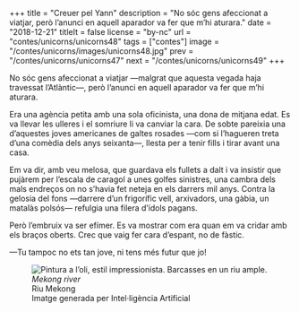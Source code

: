 +++
title = "Creuer pel Yann"
description = "No sóc gens afeccionat a viatjar, però l’anunci en aquell aparador va fer que m’hi aturara."
date = "2018-12-21"
titleIt = false
license = "by-nc"
url = "contes/unicorns/unicorns48"
tags = ["contes"]
image = "/contes/unicorns/images/unicorns48.jpg"
prev = "/contes/unicorns/unicorns47"
next = "/contes/unicorns/unicorns49"
+++

No sóc gens afeccionat a viatjar —malgrat que aquesta vegada haja travessat l’Atlàntic—, però l’anunci en aquell aparador va fer que m’hi aturara.

Era una agència petita amb una sola oficinista, una dona de mitjana edat. Es va llevar les ulleres i el somriure li va canviar la cara. De sobte pareixia una d’aquestes joves americanes de galtes rosades —com si l’hagueren treta d’una comèdia dels anys seixanta—, llesta per a tenir fills i tirar avant una casa.

Em va dir, amb veu melosa, que guardava els fullets a dalt i va insistir que pujàrem per l’escala de caragol a unes golfes sinistres, una cambra dels mals endreços on no s’havia fet neteja en els darrers mil anys. Contra la gelosia del fons —darrere d’un frigorífic vell, arxivadors, una gàbia, un matalàs polsós— refulgia una filera d’ídols pagans.

Però l’embruix va ser efímer. Es va mostrar com era quan em va cridar amb els braços oberts. Crec que vaig fer cara d’espant, no de fàstic.

—Tu tampoc no ets tan jove, ni tens més futur que jo!

<figure class="illustration"><img src="/contes/unicorns/images/unicorns48.jpg" alt="Pintura a l’oli, estil impressionista. Barcasses en un riu ample."><figcaption><em>Mekong river</em><br>Riu Mekong<br><span class="ai-disclaimer">Imatge generada per Intel·ligència Artificial</span></figcaption></figure>

